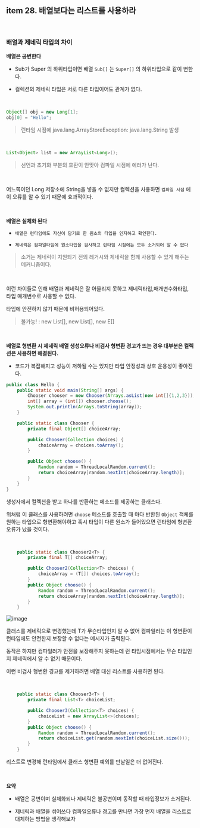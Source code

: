 

## item 28. 배열보다는 리스트를 사용하라

<br>




### 배열과 제네릭 타입의 차이

**배열은 공변한다**

- Sub가 Super 의 하위타입이면 배열 `Sub[]` 는 `Super[]` 의 하위타입으로 같이 변한다.

- 컬렉션의 제네릭 타입은 서로 다른 타입이어도 관계가 없다.

<br>


```java
Object[] obj = new Long[1];
obj[0] = "Hello";
```

> 런타임 시점에 java.lang.ArrayStoreException: java.lang.String 발생

<br>

```java
List<Object> list = new ArrayList<Long>();
```

> 선언과 초기화 부분의 호환이 안맞아 컴파일 시점에 에러가 난다.

<br>

어느쪽이던 Long 저장소에 String을 넣을 수 없지만 컬렉션을 사용하면 `컴파일 시점` 에 이 오류를 알 수 있기 때문에 효과적이다.

<br>

**배열은 실체화 된다**

- `배열은 런타임에도 자신이 담기로 한 원소의 타입을 인지하고 확인한다.`

- `제네릭은 컴파일타임에 원소타입을 검사하고 런타임 시점에는 모두 소거되어 알 수 없다`

> 소거는 제네릭이 지원되기 전의 레거시와 제네릭을 함께 사용할 수 있게 해주는  메커니즘이다.

<br>

이런 차이들로 인해 배열과 제네릭은 잘 어울리지 못하고 제네릭타입,매개변수화타입, 타입 매개변수로 사용할 수 없다.

타입에 안전하지 않기 때문에 비허용되어있다.

> 불가능! :  new List<E>[], new List<String>[], new E[]


<br>

**배열로 형변환 시 제네릭 배열 생성오류나 비검사 형변환 경고가 뜨는 경우 대부분은 컬렉션은 사용하면 해결된다.**

- 코드가 복잡해지고 성능이 저하될 수는 있지만 타입 안정성과 상호 운용성이 좋아진다.


```java
public class Hello {
    public static void main(String[] args) {
        Chooser chooser = new Chooser(Arrays.asList(new int[]{1,2,3}));
        int[] array = (int[]) chooser.choose();
        System.out.println(Arrays.toString(array));
    }

    public static class Chooser {
        private final Object[] choiceArray;

        public Chooser(Collection choices) {
            choiceArray = choices.toArray();
        }

        public Object choose() {
            Random random = ThreadLocalRandom.current();
            return choiceArray[random.nextInt(choiceArray.length)];
        }
    }
}
```

생성자에서 컬렉션을 받고 하나를 반환하는 메소드를 제공하는 클래스다.

위처럼 이 클래스를 사용하려면 `choose` 메소드를 호출할 때 마다 반환된 `Object` 객체를 원하는 타입으로 형변환해야하고 혹시 타입이 다른 원소가 들어있으면 런타임에 형변환 오류가 났을 것이다.

<br>

```java
    public static class Chooser2<T> {
        private final T[] choiceArray;

        public Chooser2(Collection<T> choices) {
            choiceArray = (T[]) choices.toArray();
        }
        public Object choose() {
            Random random = ThreadLocalRandom.current();
            return choiceArray[random.nextInt(choiceArray.length)];
        }
    }
```

![image](https://user-images.githubusercontent.com/76927397/183882553-44e12a96-3b04-4ae2-a046-7a96aa932d87.png)

클래스를 제네릭으로 변경했는데 T가 무슨타입인지 알 수 없어 컴파일러는 이 형변환이 런타임에도 안전한지 보장할 수 없다는 메시지가 출력된다.

동작은 하지만 컴파일러가 안전을 보장해주지 못하는데 런 타임시점에서는 무슨 타입인지  제네릭에서 알 수 없기 때문이다.

이런 비검사 형변환 경고를 제거하려면 배열 대신 리스트를 사용하면 된다.

<br>


```java
    public static class Chooser3<T> {
        private final List<T> choiceList;

        public Chooser3(Collection<T> choices) {
            choiceList = new ArrayList<>(choices);
        }
        public Object choose() {
            Random random = ThreadLocalRandom.current();
            return choiceList.get(random.nextInt(choiceList.size()));
        }
    }
```

리스트로 변경해 런타임에서 클래스 형변환 예외를 만날일은 더 없어진다.

<br>

**요약**

- 배열은 공변이며 실체화되나 제네릭은 불공변이며 동작할 때 타입정보가 소거된다.

- 제네릭과 배열을 섞어쓰다 컴파일오류나 경고를 만나면 가장 먼저 배열을 리스트로 대체하는 방법을 생각해보자


